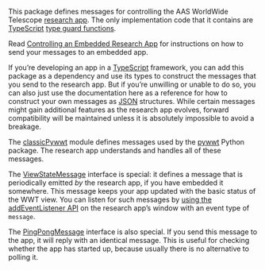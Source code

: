 This package defines messages for controlling the AAS WorldWide Telescope
[research app]. The only implementation code that it contains are [TypeScript]
[type guard functions].

[research app]: https://docs.worldwidetelescope.org/research-app/latest/
[TypeScript]: https://www.typescriptlang.org/
[type guard functions]: https://www.typescriptlang.org/docs/handbook/advanced-types.html#user-defined-type-guards

Read [Controlling an Embedded Research App][controlling] for instructions on how
to send your messages to an embedded app.

[controlling]: https://docs.worldwidetelescope.org/research-app/latest/controlling/

If you’re developing an app in a [TypeScript] framework, you can add this package
as a dependency and use its types to construct the messages that you send to the
research app. But if you’re unwilling or unable to do so, you can also just use
the documentation here as a reference for how to construct your own messages as
[JSON] structures. While certain messages might gain additional features as the
research app evolves, forward compatibility will be maintained unless it is
absolutely impossible to avoid a breakage.

[JSON]: https://www.json.org/

The [classicPywwt] module defines messages used by the [pywwt] Python package.
The research app understands and handles all of these messages.

[classicPywwt]: ./modules/classicpywwt.html
[pywwt]: https://pywwt.readthedocs.io/

The [ViewStateMessage] interface is special: it defines a message that is
periodically emitted *by* the research app, if you have embedded it somewhere.
This message keeps your app updated with the basic status of the WWT view. You
can listen for such messages by [using the addEventListener API][listen] on the
research app’s window with an event type of `message`.

[ViewStateMessage]: ./interfaces/viewstatemessage.html
[listen]: https://developer.mozilla.org/en-US/docs/Web/API/Window/postMessage#the_dispatched_event

The [PingPongMessage] interface is also special. If you send this message to the
app, it will reply with an identical message. This is useful for checking
whether the app has started up, because usually there is no alternative to
polling it.

[PingPongMessage]: ./interfaces/pingpongmessage.html
